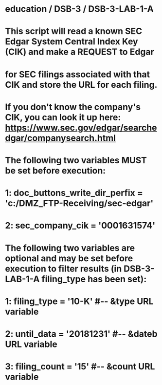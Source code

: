 # education / DSB-3 / DSB-3-LAB-1-A
#
# This script will read a known SEC Edgar System Central Index Key (CIK) and make a REQUEST to Edgar 
# for SEC filings associated with that CIK and store the URL for each filing.  
#
# If you don't know the company's CIK, you can look it up here: https://www.sec.gov/edgar/searchedgar/companysearch.html
#
# The following two variables MUST be set before execution:
# 1: doc_buttons_write_dir_perfix = 'c:/DMZ_FTP-Receiving/sec-edgar'  
# 2: sec_company_cik              = '0001631574'      
#
# The following two variables are optional and may be set before execution to filter results (in DSB-3-LAB-1-A filing_type has been set):
# 1: filing_type                  = '10-K'       #-- &type URL variable
# 2: until_data                   = '20181231'   #-- &dateb URL variable
# 3: filing_count                 = '15'         #-- &count URL variable
